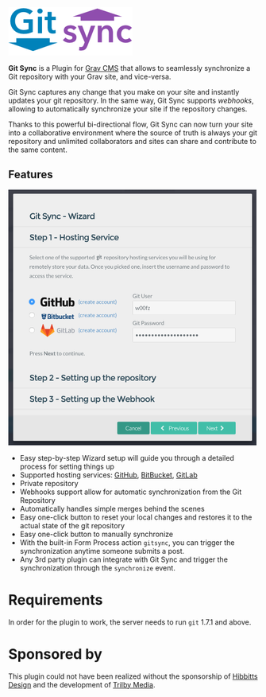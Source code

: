 ![](images/gitsync-logo.png)

**Git Sync** is a Plugin for [Grav CMS](http://github.com/getgrav/grav) that allows to seamlessly synchronize a Git repository with your Grav site, and vice-versa. 

Git Sync captures any change that you make on your site and instantly updates your git repository. In the same way, Git Sync supports _webhooks_, allowing to automatically synchronize your site if the repository changes.

Thanks to this powerful bi-directional flow, Git Sync can now turn your site into a collaborative environment where the source of truth is always your git repository and unlimited collaborators and sites can share and contribute to the same content.

## Features

<img src="wizard.png" width="500" />
 
* Easy step-by-step Wizard setup will guide you through a detailed process for setting things up
* Supported hosting services: [GitHub](https://github.com), [BitBucket](https://bitbucket.org), [GitLab](https://gitlab.com)
* Private repository
* Webhooks support allow for automatic synchronization from the Git Repository
* Automatically handles simple merges behind the scenes
* Easy one-click button to reset your local changes and restores it to the actual state of the git repository
* Easy one-click button to manually synchronize
* With the built-in Form Process action `gitsync`, you can trigger the synchronization anytime someone submits a post.
* Any 3rd party plugin can integrate with Git Sync and trigger the synchronization through the `synchronize` event.

# Requirements

In order for the plugin to work, the server needs to run `git` 1.7.1 and above.

# Sponsored by

This plugin could not have been realized without the sponsorship of [Hibbitts Design](http://www.hibbittsdesign.org/blog/) and the development of [Trilby Media](http://trilby.media).
